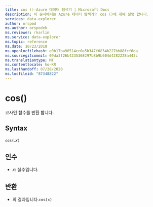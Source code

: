 ```yaml
---
title: cos ()-Azure 데이터 탐색기 | Microsoft Docs
description: 이 문서에서는 Azure 데이터 탐색기의 cos ()에 대해 설명 합니다.
services: data-explorer
author: orspod
ms.author: orspodek
ms.reviewer: rkarlin
ms.service: data-explorer
ms.topic: reference
ms.date: 10/23/2018
ms.openlocfilehash: e0b17ba90514cc0a5b347f0834b227bb88fcf6da
ms.sourcegitcommit: 09da3f26b4235368297b8b9b604d4282228a443c
ms.translationtype: MT
ms.contentlocale: ko-KR
ms.lasthandoff: 07/28/2020
ms.locfileid: "87348822"
---
```

# <a name="cos"></a>cos()

코사인 함수를 반환 합니다.

## <a name="syntax"></a>Syntax

`cos(`*.x*`)`

## <a name="arguments"></a>인수

* *x*: 실수입니다.

## <a name="returns"></a>반환

* 의 결과입니다.`cos(x)`